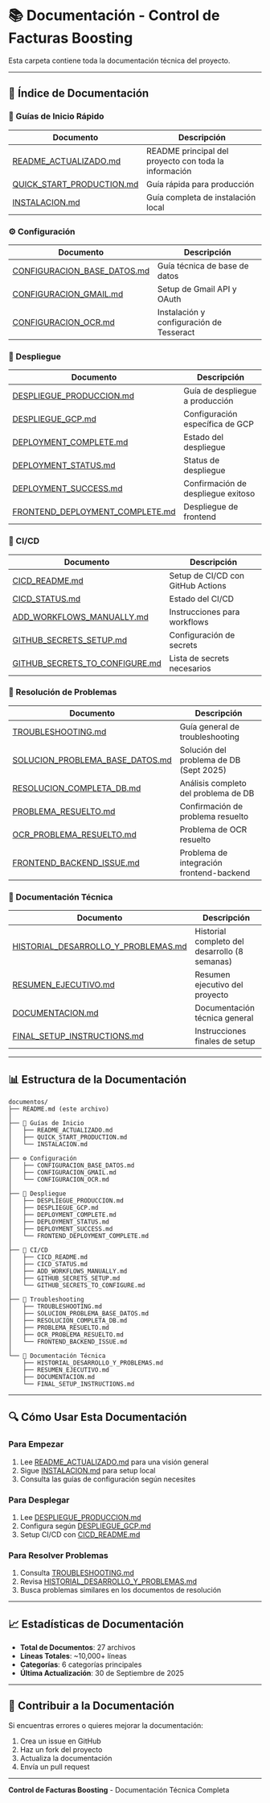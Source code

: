 # 📚 Documentación - Control de Facturas Boosting

Esta carpeta contiene toda la documentación técnica del proyecto.

---

## 📖 Índice de Documentación

### 🚀 Guías de Inicio Rápido
| Documento | Descripción |
|-----------|-------------|
| [README_ACTUALIZADO.md](README_ACTUALIZADO.md) | README principal del proyecto con toda la información |
| [QUICK_START_PRODUCTION.md](QUICK_START_PRODUCTION.md) | Guía rápida para producción |
| [INSTALACION.md](INSTALACION.md) | Guía completa de instalación local |

### ⚙️ Configuración
| Documento | Descripción |
|-----------|-------------|
| [CONFIGURACION_BASE_DATOS.md](CONFIGURACION_BASE_DATOS.md) | Guía técnica de base de datos |
| [CONFIGURACION_GMAIL.md](CONFIGURACION_GMAIL.md) | Setup de Gmail API y OAuth |
| [CONFIGURACION_OCR.md](CONFIGURACION_OCR.md) | Instalación y configuración de Tesseract |

### 🚢 Despliegue
| Documento | Descripción |
|-----------|-------------|
| [DESPLIEGUE_PRODUCCION.md](DESPLIEGUE_PRODUCCION.md) | Guía de despliegue a producción |
| [DESPLIEGUE_GCP.md](DESPLIEGUE_GCP.md) | Configuración específica de GCP |
| [DEPLOYMENT_COMPLETE.md](DEPLOYMENT_COMPLETE.md) | Estado del despliegue |
| [DEPLOYMENT_STATUS.md](DEPLOYMENT_STATUS.md) | Status de despliegue |
| [DEPLOYMENT_SUCCESS.md](DEPLOYMENT_SUCCESS.md) | Confirmación de despliegue exitoso |
| [FRONTEND_DEPLOYMENT_COMPLETE.md](FRONTEND_DEPLOYMENT_COMPLETE.md) | Despliegue de frontend |

### 🔄 CI/CD
| Documento | Descripción |
|-----------|-------------|
| [CICD_README.md](CICD_README.md) | Setup de CI/CD con GitHub Actions |
| [CICD_STATUS.md](CICD_STATUS.md) | Estado del CI/CD |
| [ADD_WORKFLOWS_MANUALLY.md](ADD_WORKFLOWS_MANUALLY.md) | Instrucciones para workflows |
| [GITHUB_SECRETS_SETUP.md](GITHUB_SECRETS_SETUP.md) | Configuración de secrets |
| [GITHUB_SECRETS_TO_CONFIGURE.md](GITHUB_SECRETS_TO_CONFIGURE.md) | Lista de secrets necesarios |

### 🔧 Resolución de Problemas
| Documento | Descripción |
|-----------|-------------|
| [TROUBLESHOOTING.md](TROUBLESHOOTING.md) | Guía general de troubleshooting |
| [SOLUCION_PROBLEMA_BASE_DATOS.md](SOLUCION_PROBLEMA_BASE_DATOS.md) | Solución del problema de DB (Sept 2025) |
| [RESOLUCION_COMPLETA_DB.md](RESOLUCION_COMPLETA_DB.md) | Análisis completo del problema de DB |
| [PROBLEMA_RESUELTO.md](PROBLEMA_RESUELTO.md) | Confirmación de problema resuelto |
| [OCR_PROBLEMA_RESUELTO.md](OCR_PROBLEMA_RESUELTO.md) | Problema de OCR resuelto |
| [FRONTEND_BACKEND_ISSUE.md](FRONTEND_BACKEND_ISSUE.md) | Problema de integración frontend-backend |

### 📖 Documentación Técnica
| Documento | Descripción |
|-----------|-------------|
| [HISTORIAL_DESARROLLO_Y_PROBLEMAS.md](HISTORIAL_DESARROLLO_Y_PROBLEMAS.md) | Historial completo del desarrollo (8 semanas) |
| [RESUMEN_EJECUTIVO.md](RESUMEN_EJECUTIVO.md) | Resumen ejecutivo del proyecto |
| [DOCUMENTACION.md](DOCUMENTACION.md) | Documentación técnica general |
| [FINAL_SETUP_INSTRUCTIONS.md](FINAL_SETUP_INSTRUCTIONS.md) | Instrucciones finales de setup |

---

## 📊 Estructura de la Documentación

```
documentos/
├── README.md (este archivo)
│
├── 📘 Guías de Inicio
│   ├── README_ACTUALIZADO.md
│   ├── QUICK_START_PRODUCTION.md
│   └── INSTALACION.md
│
├── ⚙️ Configuración
│   ├── CONFIGURACION_BASE_DATOS.md
│   ├── CONFIGURACION_GMAIL.md
│   └── CONFIGURACION_OCR.md
│
├── 🚢 Despliegue
│   ├── DESPLIEGUE_PRODUCCION.md
│   ├── DESPLIEGUE_GCP.md
│   ├── DEPLOYMENT_COMPLETE.md
│   ├── DEPLOYMENT_STATUS.md
│   ├── DEPLOYMENT_SUCCESS.md
│   └── FRONTEND_DEPLOYMENT_COMPLETE.md
│
├── 🔄 CI/CD
│   ├── CICD_README.md
│   ├── CICD_STATUS.md
│   ├── ADD_WORKFLOWS_MANUALLY.md
│   ├── GITHUB_SECRETS_SETUP.md
│   └── GITHUB_SECRETS_TO_CONFIGURE.md
│
├── 🔧 Troubleshooting
│   ├── TROUBLESHOOTING.md
│   ├── SOLUCION_PROBLEMA_BASE_DATOS.md
│   ├── RESOLUCION_COMPLETA_DB.md
│   ├── PROBLEMA_RESUELTO.md
│   ├── OCR_PROBLEMA_RESUELTO.md
│   └── FRONTEND_BACKEND_ISSUE.md
│
└── 📖 Documentación Técnica
    ├── HISTORIAL_DESARROLLO_Y_PROBLEMAS.md
    ├── RESUMEN_EJECUTIVO.md
    ├── DOCUMENTACION.md
    └── FINAL_SETUP_INSTRUCTIONS.md
```

---

## 🔍 Cómo Usar Esta Documentación

### Para Empezar
1. Lee [README_ACTUALIZADO.md](README_ACTUALIZADO.md) para una visión general
2. Sigue [INSTALACION.md](INSTALACION.md) para setup local
3. Consulta las guías de configuración según necesites

### Para Desplegar
1. Lee [DESPLIEGUE_PRODUCCION.md](DESPLIEGUE_PRODUCCION.md)
2. Configura según [DESPLIEGUE_GCP.md](DESPLIEGUE_GCP.md)
3. Setup CI/CD con [CICD_README.md](CICD_README.md)

### Para Resolver Problemas
1. Consulta [TROUBLESHOOTING.md](TROUBLESHOOTING.md)
2. Revisa [HISTORIAL_DESARROLLO_Y_PROBLEMAS.md](HISTORIAL_DESARROLLO_Y_PROBLEMAS.md)
3. Busca problemas similares en los documentos de resolución

---

## 📈 Estadísticas de Documentación

- **Total de Documentos**: 27 archivos
- **Líneas Totales**: ~10,000+ líneas
- **Categorías**: 6 categorías principales
- **Última Actualización**: 30 de Septiembre de 2025

---

## 🤝 Contribuir a la Documentación

Si encuentras errores o quieres mejorar la documentación:
1. Crea un issue en GitHub
2. Haz un fork del proyecto
3. Actualiza la documentación
4. Envía un pull request

---

**Control de Facturas Boosting** - Documentación Técnica Completa
